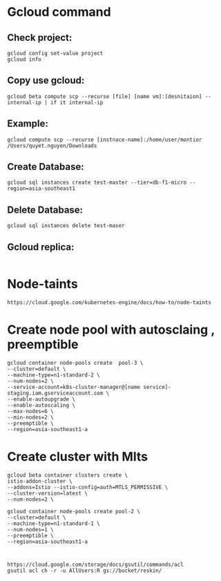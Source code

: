 # Gcloud command
## Check project:
```
gcloud config set-value project
gcloud info
```
## Copy use gcloud:
```
gcloud beta compute scp --recurse [file] [name vm]:[desnitaion] --internal-ip | if it internal-ip
```

## Example:
```
gcloud compute scp --recurse [instnace-name]:/home/user/montior /Users/quyet.nguyen/Downloads
```

## Create Database:
```
gcloud sql instances create test-master --tier=db-f1-micro --region=asia-southeast1
```
## Delete Database:
```
gcloud sql instances delete test-maser
```
## Gcloud replica:
```
```
# Node-taints
```
https://cloud.google.com/kubernetes-engine/docs/how-to/node-taints
```
# Create node pool with autosclaing , preemptible

```
gcloud container node-pools create  pool-3 \
--cluster=default \
--machine-type=n1-standard-2 \
--num-nodes=2 \
--service-account=k8s-cluster-manager@[name service]-staging.iam.gserviceaccount.com \
--enable-autoupgrade \
--enable-autoscaling \
--max-nodes=6 \
--min-nodes=2 \
--preemptible \
--region=asia-southeast1-a
```
# Create cluster with Mlts 
```
gcloud beta container clusters create \
istio-addon-cluster \
--addons=Istio --istio-config=auth=MTLS_PERMISSIVE \
--cluster-version=latest \
--num-nodes=2 \
```
```
gcloud container node-pools create pool-2 \
--cluster=default \
--machine-type=n1-standard-1 \
--num-nodes=1 \
--preemptible \
--region=asia-southeast1-a
```

# 
```
https://cloud.google.com/storage/docs/gsutil/commands/acl
gsutil acl ch -r -u AllUsers:R gs://bucket/reskin/
```
